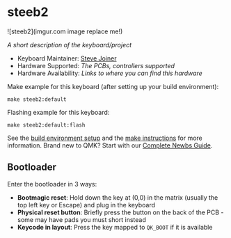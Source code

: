 # steeb2

![steeb2](imgur.com image replace me!)

*A short description of the keyboard/project*

* Keyboard Maintainer: [Steve Joiner](https://github.com/jstevej)
* Hardware Supported: *The PCBs, controllers supported*
* Hardware Availability: *Links to where you can find this hardware*

Make example for this keyboard (after setting up your build environment):

    make steeb2:default

Flashing example for this keyboard:

    make steeb2:default:flash

See the [build environment setup](https://docs.qmk.fm/#/getting_started_build_tools) and the [make instructions](https://docs.qmk.fm/#/getting_started_make_guide) for more information. Brand new to QMK? Start with our [Complete Newbs Guide](https://docs.qmk.fm/#/newbs).

## Bootloader

Enter the bootloader in 3 ways:

* **Bootmagic reset**: Hold down the key at (0,0) in the matrix (usually the top left key or Escape) and plug in the keyboard
* **Physical reset button**: Briefly press the button on the back of the PCB - some may have pads you must short instead
* **Keycode in layout**: Press the key mapped to `QK_BOOT` if it is available
